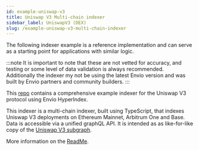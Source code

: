 ```yaml
---
id: example-uniswap-v3
title: Uniswap V3 Multi-chain indexer
sidebar_label: UniswapV3 (DEX)
slug: /example-uniswap-v3-multi-chain-indexer
---
```


The following indexer example is a reference implementation and can serve as a starting point for applications with similar logic.

:::note
It is important to note that these are not vetted for accuracy, and testing or some level of data validation is always recommended. Additionally the indexer my not be using the latest Envio version and was built by Envio partners and community builders. 
::: 

This [repo](https://github.com/jack-landon/uniswap-v3-indexer) contains a comprehensive example indexer for the Uniswap V3 protocol using Envio HyperIndex.  

This indexer is a multi-chain indexer, built using TypeScript, that indexes Uniswap V3 deployments on Ethereum Mainnet, Arbitrum One and Base. Data is accessible via a unified graphQL API. It is intended as as like-for-like copy of the [Uniswap V3 subgraph](https://github.com/Uniswap/v3-subgraph). 

More information on the [ReadMe](https://github.com/jack-landon/uniswap-v3-indexer/blob/main/README.md). 

